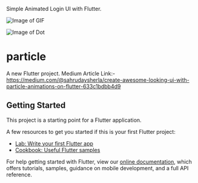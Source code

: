 Simple Animated Login UI with Flutter.







![Image of GIF](https://i.ibb.co/RSrdWvW/ezgif-4-148ca3d9825f.gif)







![Image of Dot](https://i.ibb.co/NVZ3TqY/Whats-App-Image-2020-06-26-at-5-30-45-PM.jpg)

# particle

A new Flutter project.
Medium Article Link:- https://medium.com/@sahrudaysherla/create-awesome-looking-ui-with-particle-animations-on-flutter-633c1bdbb4d9

## Getting Started

This project is a starting point for a Flutter application.

A few resources to get you started if this is your first Flutter project:

- [Lab: Write your first Flutter app](https://flutter.dev/docs/get-started/codelab)
- [Cookbook: Useful Flutter samples](https://flutter.dev/docs/cookbook)

For help getting started with Flutter, view our
[online documentation](https://flutter.dev/docs), which offers tutorials,
samples, guidance on mobile development, and a full API reference.
